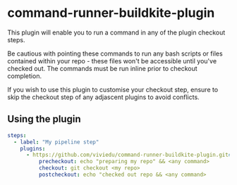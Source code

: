# command-runner-buildkite-plugin

This plugin will enable you to run a command in any of the plugin checkout steps.

Be cautious with pointing these commands to run any bash scripts or files contained within your repo - these files won't be accessible until you've checked out. The commands must be run inline prior to checkout completion.

If you wish to use this plugin to customise your checkout step, ensure to skip the checkout step of any adjascent plugins to avoid conflicts.

## Using the plugin

```yaml
steps:
  - label: "My pipeline step"
    plugins:
      - https://github.com/viviedu/command-runner-buildkite-plugin.git#master:
          precheckout: echo "preparing my repo" && <any command>
          checkout: git checkout <my repo>
          postcheckout: echo "checked out repo && <any command>
```
